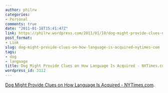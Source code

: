 ```yaml
---
author: philrw
categories:
- Personal
comments: true
date: "2011-01-18T15:41:47Z"
link: https://philrw.wordpress.com/2011/01/18/dog-might-provide-clues-on-how-language-is-acquired-nytimes-com/
post_format:
- Link
slug: dog-might-provide-clues-on-how-language-is-acquired-nytimes-com
tags:
- dog
- language
title: Dog Might Provide Clues on How Language Is Acquired - NYTimes.com
wordpress_id: 3112
---
```


[Dog Might Provide Clues on How Language Is Acquired - NYTimes.com](http://www.nytimes.com/2011/01/18/science/18dog.html).
